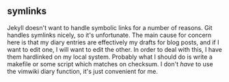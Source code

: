 ---
---

## symlinks

Jekyll doesn't want to handle symbolic links for a number of reasons. Git
handles symlinks nicely, so it's unfortunate. The main cause for concern here
is that my diary entries are effectively my drafts for blog posts, and if I
want to edit one, I will want to edit the other. In order to deal with this, I
have them hardlinked on my local system. Probably what I should do is write a
makefile or some script which matches on checksum. I don't *have* to use the
vimwiki diary function, it's just convenient for me.
